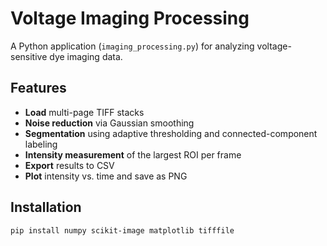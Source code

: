 # Voltage Imaging Processing

A Python application (`imaging_processing.py`) for analyzing voltage-sensitive dye imaging data.

## Features

- **Load** multi-page TIFF stacks
- **Noise reduction** via Gaussian smoothing
- **Segmentation** using adaptive thresholding and connected-component labeling
- **Intensity measurement** of the largest ROI per frame
- **Export** results to CSV
- **Plot** intensity vs. time and save as PNG

## Installation

```bash
pip install numpy scikit-image matplotlib tifffile
